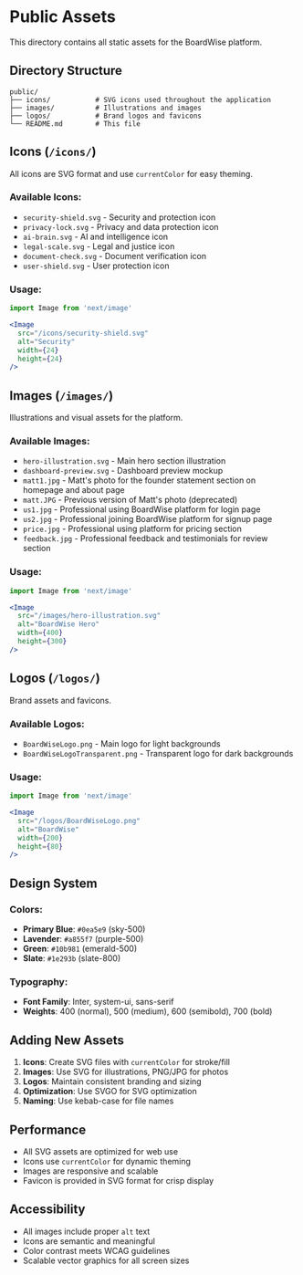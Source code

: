 # Public Assets

This directory contains all static assets for the BoardWise platform.

## Directory Structure

```
public/
├── icons/           # SVG icons used throughout the application
├── images/          # Illustrations and images
├── logos/           # Brand logos and favicons
└── README.md        # This file
```

## Icons (`/icons/`)

All icons are SVG format and use `currentColor` for easy theming.

### Available Icons:
- `security-shield.svg` - Security and protection icon
- `privacy-lock.svg` - Privacy and data protection icon
- `ai-brain.svg` - AI and intelligence icon
- `legal-scale.svg` - Legal and justice icon
- `document-check.svg` - Document verification icon
- `user-shield.svg` - User protection icon

### Usage:
```jsx
import Image from 'next/image'

<Image 
  src="/icons/security-shield.svg" 
  alt="Security" 
  width={24} 
  height={24} 
/>
```

## Images (`/images/`)

Illustrations and visual assets for the platform.

### Available Images:
- `hero-illustration.svg` - Main hero section illustration
- `dashboard-preview.svg` - Dashboard preview mockup
- `matt1.jpg` - Matt's photo for the founder statement section on homepage and about page
- `matt.JPG` - Previous version of Matt's photo (deprecated)
- `us1.jpg` - Professional using BoardWise platform for login page
- `us2.jpg` - Professional joining BoardWise platform for signup page
- `price.jpg` - Professional using platform for pricing section
- `feedback.jpg` - Professional feedback and testimonials for review section

### Usage:
```jsx
import Image from 'next/image'

<Image 
  src="/images/hero-illustration.svg" 
  alt="BoardWise Hero" 
  width={400} 
  height={300} 
/>
```

## Logos (`/logos/`)

Brand assets and favicons.

### Available Logos:
- `BoardWiseLogo.png` - Main logo for light backgrounds
- `BoardWiseLogoTransparent.png` - Transparent logo for dark backgrounds

### Usage:
```jsx
import Image from 'next/image'

<Image 
  src="/logos/BoardWiseLogo.png" 
  alt="BoardWise" 
  width={200} 
  height={80} 
/>
```

## Design System

### Colors:
- **Primary Blue**: `#0ea5e9` (sky-500)
- **Lavender**: `#a855f7` (purple-500)
- **Green**: `#10b981` (emerald-500)
- **Slate**: `#1e293b` (slate-800)

### Typography:
- **Font Family**: Inter, system-ui, sans-serif
- **Weights**: 400 (normal), 500 (medium), 600 (semibold), 700 (bold)

## Adding New Assets

1. **Icons**: Create SVG files with `currentColor` for stroke/fill
2. **Images**: Use SVG for illustrations, PNG/JPG for photos
3. **Logos**: Maintain consistent branding and sizing
4. **Optimization**: Use SVGO for SVG optimization
5. **Naming**: Use kebab-case for file names

## Performance

- All SVG assets are optimized for web use
- Icons use `currentColor` for dynamic theming
- Images are responsive and scalable
- Favicon is provided in SVG format for crisp display

## Accessibility

- All images include proper `alt` text
- Icons are semantic and meaningful
- Color contrast meets WCAG guidelines
- Scalable vector graphics for all screen sizes 